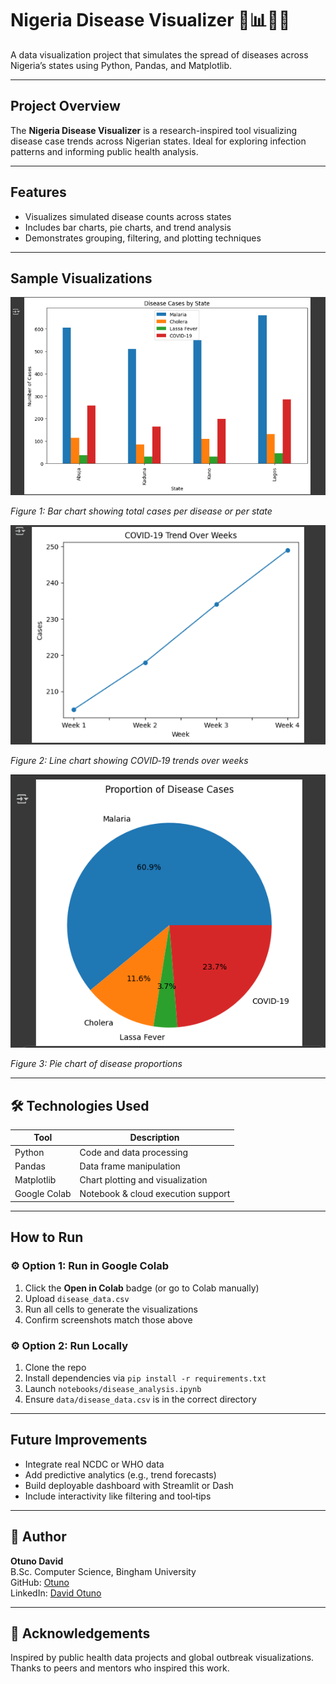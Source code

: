# Nigeria Disease Visualizer 🦠📊🇳🇬

A data visualization project that simulates the spread of diseases across Nigeria’s states using Python, Pandas, and Matplotlib.

---

## Project Overview

The **Nigeria Disease Visualizer** is a research-inspired tool visualizing disease case trends across Nigerian states. Ideal for exploring infection patterns and informing public health analysis.

---

## Features

- Visualizes simulated disease counts across states  
- Includes bar charts, pie charts, and trend analysis  
- Demonstrates grouping, filtering, and plotting techniques

---

## Sample Visualizations

![Sample Visualization](assets/screenshots/bar_chart.png)

*Figure 1: Bar chart showing total cases per disease or per state*

![Sample Visualization](assets/screenshots/line_graph.png) 

*Figure 2: Line chart showing COVID‑19 trends over weeks*

![Sample Visualization](assets/screenshots/pie_chart.png) 

*Figure 3: Pie chart of disease proportions*

---

## 🛠 Technologies Used

| Tool         | Description                        |
|--------------|------------------------------------|
| Python       | Code and data processing           |
| Pandas       | Data frame manipulation            |
| Matplotlib   | Chart plotting and visualization   |
| Google Colab | Notebook & cloud execution support |

---

## How to Run

### ⚙️ Option 1: Run in Google Colab
1. Click the **Open in Colab** badge (or go to Colab manually)  
2. Upload `disease_data.csv`  
3. Run all cells to generate the visualizations  
4. Confirm screenshots match those above

### ⚙️ Option 2: Run Locally
1. Clone the repo  
2. Install dependencies via `pip install -r requirements.txt`  
3. Launch `notebooks/disease_analysis.ipynb`  
4. Ensure `data/disease_data.csv` is in the correct directory

---

## Future Improvements

- Integrate real NCDC or WHO data
- Add predictive analytics (e.g., trend forecasts)
- Build deployable dashboard with Streamlit or Dash
- Include interactivity like filtering and tool‑tips

---

## 👤 Author

**Otuno David**  
B.Sc. Computer Science, Bingham University  
GitHub: [Otuno](https://github.com/Otuno)  
LinkedIn: [David Otuno](https://www.linkedin.com/in/david-otuno-785a29371)

---

## 🙏 Acknowledgements

Inspired by public health data projects and global outbreak visualizations. Thanks to peers and mentors who inspired this work.


